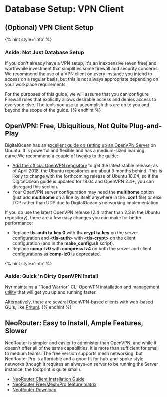 # Database Setup: VPN Client

## \(Optional\) VPN Client Setup

{% hint style='info' %}
### Aside: Not Just Database Setup

If you don't already have a VPN setup, it's an inexpensive \(even free\) and worthwhile investment that simplifies some firewall and security concerns. We recommend the use of a VPN client on every instance you intend to access on a regular basis, but this is not always appropriate depending on your workplace requirements.

For the purposes of this guide, we will assume that you can configure Firewall rules that explicitly allows desirable access and denies access to everyone else. The tools you use to accomplish this are up to you and beyond the scope of the guide.
{% endhint %}

## OpenVPN: Free, Ubiquitious, Not Quite Plug-and-Play

DigitalOcean has an e[xcellent guide on setting up an OpenVPN Server](https://www.digitalocean.com/community/tutorials/how-to-set-up-an-openvpn-server-on-ubuntu-16-04) on Ubuntu. It is powerful and flexible and has a medium-sized learning curve.We recommend a couple of tweaks to the guide:

* [Add the official OpenVPN repository](https://community.openvpn.net/openvpn/wiki/OpenvpnSoftwareRepos) to get the latest stable release; as of April 2018, the Ubuntu repositories are about 9 months behind. This is likely to change with the forthcoming release of Ubuntu 18.04, so if the DigitalOcean guide is updated for 18.04 and OpenVPN 2.4+, you can disregard this section.
* Your OpenVPN server configuration may need the **multihome** option \(just add **multihome** on a line by itself anywhere in the **.conf** file\) or else TCP rather than UDP due to DigitalOcean's networking implementation. 

If you do use the latest OpenVPN release \(2.4 rather than 2.3 in the Ubuntu repository\), there are a few easy changes you can make for better performance:

* Replace **tls-auth ta.key 0** with **tls-crypt ta.key** on the server configuration and **&lt;tls-auth&gt;** with **&lt;tls-crypt&gt;** on the client configuration \(and in the **make\_config.sh** script\).
* Replace **comp-lz0** with **compress lz4** on both the server and client configurations as **comp-lz0** is deprecated.

{% hint style='info' %}
### Aside: Quick 'n Dirty OpenVPN Install

Nyr maintains a "Road Warrior" CLI [OpenVPN installation and management utility](https://github.com/Nyr/openvpn-install) that will get you up and running faster.

Alternatively, there are several OpenVPN-based clients with web-based GUIs, like [Pritunl](http://www.pritunl.com).
{% endhint %}

## NeoRouter: Easy to Install, Ample Features, Slower

NeoRouter is simpler and easier to administer than OpenVPN, and while it doesn't offer all of the same capabilities, it is more than sufficient for small to medium teams. The free version supports mesh networking, but NeoRouter Pro is affordable and a good fit for hub-and-spoke style networks \(though it requires an always-on server to be running the Server instance, the footprint is quite small\).

* [NeoRouter Client Installation Guide](http://www.neorouter.com/wiki/index.php/NeoRouterWiki:ClientSetup)
* [NeoRouter Free/Mesh/Pro feature matrix](http://www.neorouter.com/compare)
* [NeoRouter Download](http://www.neorouter.com/downloads)

